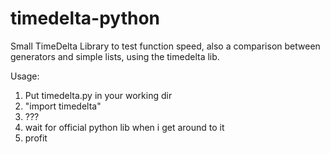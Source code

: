 # timedelta-python
Small TimeDelta Library to test function speed, also a comparison between generators and simple lists, using the timedelta lib.

Usage:
1. Put timedelta.py in your working dir
2. "import timedelta"
3. ???
4. wait for official python lib when i get around to it
5. profit
